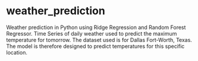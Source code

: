 # weather_prediction
Weather prediction in Python using Ridge Regression and Random Forest Regressor. Time Series of daily weather used to predict the maximum temperature for tomorrow.
The dataset used is for Dallas Fort-Worth, Texas. The model is therefore designed to predict temperatures for this specific location.
